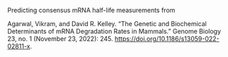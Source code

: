 Predicting consensus mRNA half-life measurements from

Agarwal, Vikram, and David R. Kelley. “The Genetic and Biochemical Determinants of mRNA Degradation Rates in Mammals.” Genome Biology 23, no. 1 (November 23, 2022): 245. https://doi.org/10.1186/s13059-022-02811-x.
